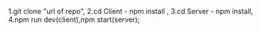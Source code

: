 1.git clone "url of repo",
2.cd Client - npm install ,
3.cd Server - npm install,
4.npm run dev(client),npm start(server);
